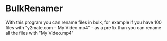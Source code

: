 # BulkRenamer
With this program you can rename files in bulk, for example if you have 100 files with "y2mate.com - My Video.mp4" - as a prefix than you can rename all the files with "My Video.mp4"
